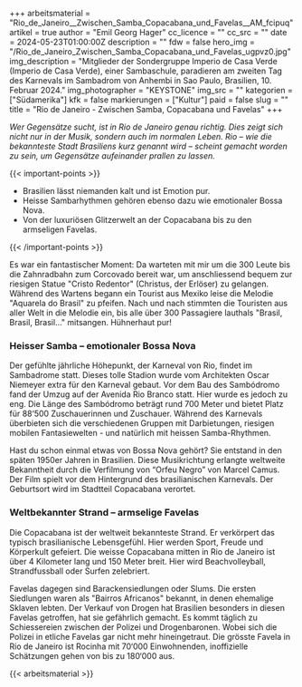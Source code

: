 +++
arbeitsmaterial = "Rio_de_Janeiro__Zwischen_Samba_Copacabana_und_Favelas__AM_fcipuq"
artikel = true
author = "Emil Georg Hager"
cc_licence = ""
cc_src = ""
date = 2024-05-23T01:00:00Z
description = ""
fdw = false
hero_img = "/Rio_de_Janeiro_Zwischen_Samba_Copacabana_und_Favelas_ugpvz0.jpg"
img_description = "Mitglieder der Sondergruppe Imperio de Casa Verde (Imperio de Casa Verde), einer Sambaschule, paradieren am zweiten Tag des Karnevals im Sambadrom von Anhembi in Sao Paulo, Brasilien, 10. Februar 2024."
img_photographer = "KEYSTONE"
img_src = ""
kategorien = ["Südamerika"]
kfk = false
markierungen = ["Kultur"]
paid = false
slug = ""
title = "Rio de Janeiro - Zwischen Samba, Copacabana und Favelas"
+++

_Wer Gegensätze sucht, ist in Rio de Janeiro genau richtig. Dies zeigt sich nicht nur in der Musik, sondern auch im normalen Leben. Rio – wie die bekannteste Stadt Brasiliens kurz genannt wird – scheint gemacht worden zu sein, um Gegensätze aufeinander prallen zu lassen._

{{< important-points >}}

<ul>

<li> Brasilien lässt niemanden kalt und ist Emotion pur.</li>

<li>Heisse Sambarhythmen gehören ebenso dazu wie emotionaler Bossa Nova.</li>

<li>Von der luxuriösen Glitzerwelt an der Copacabana bis zu den armseligen Favelas.</li>

</ul>

{{< /important-points >}}

Es war ein fantastischer Moment: Da warteten mit mir um die 300 Leute bis die Zahnradbahn zum Corcovado bereit war, um anschliessend bequem zur riesigen Statue "Cristo Redentor" (Christus, der Erlöser) zu gelangen. Während des Wartens begann ein Tourist aus Mexiko leise die Melodie "Aquarela do Brasil" zu pfeifen. Nach und nach stimmten die Touristen aus aller Welt in die Melodie ein, bis alle über 300 Passagiere lauthals "Brasil, Brasil, Brasil..." mitsangen. Hühnerhaut pur!

### Heisser Samba – emotionaler Bossa Nova

Der gefühlte jährliche Höhepunkt, der Karneval von Rio, findet im Sambadrome statt. Dieses tolle Stadion wurde vom Architekten Oscar Niemeyer extra für den Karneval gebaut. Vor dem Bau des Sambódromo fand der Umzug auf der Avenida Rio Branco statt. Hier wurde es jedoch zu eng. Die Länge des Sambódromo beträgt rund 700 Meter und bietet Platz für 88‘500 Zuschauerinnen und Zuschauer. Während des Karnevals überbieten sich die verschiedenen Gruppen mit Darbietungen, riesigen mobilen Fantasiewelten - und natürlich mit heissen Samba-Rhythmen.

Hast du schon einmal etwas von Bossa Nova gehört? Sie entstand in den späten 1950er Jahren in Brasilien. Diese Musikrichtung erlangte weltweite Bekanntheit durch die Verfilmung von “Orfeu Negro” von Marcel Camus. Der Film spielt vor dem Hintergrund des brasilianischen Karnevals. Der Geburtsort wird im Stadtteil Copacabana verortet.

### Weltbekannter Strand – armselige Favelas

Die Copacabana ist der weltweit bekannteste Strand. Er verkörpert das typisch brasilianische Lebensgefühl. Hier werden Sport, Freude und Körperkult gefeiert. Die weisse Copacabana mitten in Rio de Janeiro ist über 4 Kilometer lang und 150 Meter breit. Hier wird Beachvolleyball, Strandfussball oder Surfen zelebriert.

Favelas dagegen sind Barackensiedlungen oder Slums. Die ersten Siedlungen waren als "Bairros Africanos" bekannt, in denen ehemalige Sklaven lebten. Der Verkauf von Drogen hat Brasilien besonders in diesen Favelas getroffen, hat sie gefährlich gemacht. Es kommt täglich zu Schiessereien zwischen der Polizei und Drogenbaronen. Wobei sich die Polizei in etliche Favelas gar nicht mehr hineingetraut. Die grösste Favela in Rio de Janeiro ist Rocinha mit 70‘000 Einwohnenden, inoffizielle Schätzungen gehen von bis zu 180‘000 aus.

{{< arbeitsmaterial >}}
